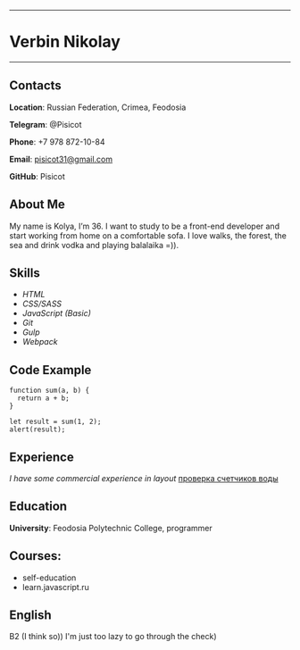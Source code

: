 ***

# Verbin Nikolay

***

## Contacts

**Location**: Russian Federation, Crimea, Feodosia

**Telegram**: @Pisicot

**Phone**: +7 978 872-10-84

**Email**: pisicot31@gmail.com

**GitHub**: Pisicot

## About Me

My name is Kolya, I’m 36. I want to study to be a front-end developer and start working from home on a comfortable sofa. I love walks, the forest, the sea and drink vodka and playing balalaika =)).

## Skills

* *HTML*
* *CSS/SASS*
* *JavaScript (Basic)*
* *Git*
* *Gulp*
* *Webpack*
  
## Code Example

```
function sum(a, b) {
  return a + b;
}

let result = sum(1, 2);
alert(result);
```

## Experience

*I have some commercial experience in layout*
[проверка счетчиков воды](https://pisicot.github.io/dbu/)

## Education

**University**: Feodosia Polytechnic College, programmer

## Courses:

+ self-education
+ learn.javascript.ru
  
## English

B2 (I think so)) I'm just too lazy to go through the check)
